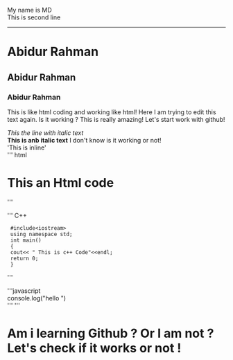 <!--markdown tutorial-->
  My name is MD  
  This is second line<br/>  
  
  ___
  # Abidur Rahman
  ## Abidur Rahman
  ### Abidur Rahman  
  <p> This is like html coding and working like html! 
	Here I am trying to edit this text again. Is it working ?
  This is really amazing! Let's start work with github!</p>
  
  _This the line with italic text_  
  __This is anb italic text__ I don't know is it working or not!  
  'This is inline'  
  ''' html
  <html>
  <head></head>
  <body>
  <h1> This an Html code</h1>
  </body>
  
  </html>
  '''
  
  ''' C++    
  
	 #include<iostream>
	 using namespace std;
	 int main()
	 {
	 cout<< " This is c++ Code"<<endl; 
	 return 0;
	 }
	 
  '''  
  
  '''javascript  
  console.log("hello ")  
  '''
  ''' 
  <h1> Am i learning Github ? Or I am not ? Let's check if it works or not ! </h1>
  
  
  
